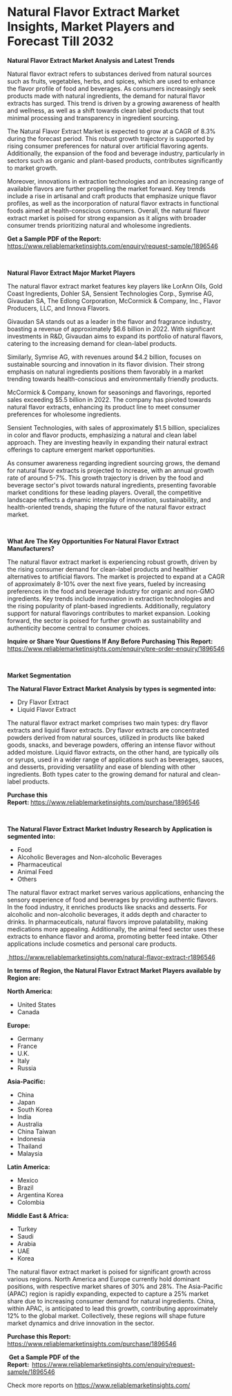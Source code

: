 <p><h1>Natural Flavor Extract Market Insights, Market Players and Forecast Till 2032</h1></p><p><strong>Natural Flavor Extract Market Analysis and Latest Trends</strong></p>
<p><p>Natural flavor extract refers to substances derived from natural sources such as fruits, vegetables, herbs, and spices, which are used to enhance the flavor profile of food and beverages. As consumers increasingly seek products made with natural ingredients, the demand for natural flavor extracts has surged. This trend is driven by a growing awareness of health and wellness, as well as a shift towards clean label products that tout minimal processing and transparency in ingredient sourcing.</p><p>The Natural Flavor Extract Market is expected to grow at a CAGR of 8.3% during the forecast period. This robust growth trajectory is supported by rising consumer preferences for natural over artificial flavoring agents. Additionally, the expansion of the food and beverage industry, particularly in sectors such as organic and plant-based products, contributes significantly to market growth. </p><p>Moreover, innovations in extraction technologies and an increasing range of available flavors are further propelling the market forward. Key trends include a rise in artisanal and craft products that emphasize unique flavor profiles, as well as the incorporation of natural flavor extracts in functional foods aimed at health-conscious consumers. Overall, the natural flavor extract market is poised for strong expansion as it aligns with broader consumer trends prioritizing natural and wholesome ingredients.</p></p>
<p><strong>Get a Sample PDF of the Report:&nbsp;</strong> <a href="https://www.reliablemarketinsights.com/enquiry/request-sample/1896546?utm_campaign=3320&utm_medium=2&utm_source=Github&utm_content=ia&utm_term=07042025&utm_id=natural-flavor-extract">https://www.reliablemarketinsights.com/enquiry/request-sample/1896546</a></p>
<p>&nbsp;</p>
<p><strong>Natural Flavor Extract Major Market Players</strong></p>
<p><p>The natural flavor extract market features key players like LorAnn Oils, Gold Coast Ingredients, Dohler SA, Sensient Technologies Corp., Symrise AG, Givaudan SA, The Edlong Corporation, McCormick & Company, Inc., Flavor Producers, LLC, and Innova Flavors. </p><p>Givaudan SA stands out as a leader in the flavor and fragrance industry, boasting a revenue of approximately $6.6 billion in 2022. With significant investments in R&D, Givaudan aims to expand its portfolio of natural flavors, catering to the increasing demand for clean-label products.</p><p>Similarly, Symrise AG, with revenues around $4.2 billion, focuses on sustainable sourcing and innovation in its flavor division. Their strong emphasis on natural ingredients positions them favorably in a market trending towards health-conscious and environmentally friendly products.</p><p>McCormick & Company, known for seasonings and flavorings, reported sales exceeding $5.5 billion in 2022. The company has pivoted towards natural flavor extracts, enhancing its product line to meet consumer preferences for wholesome ingredients.</p><p>Sensient Technologies, with sales of approximately $1.5 billion, specializes in color and flavor products, emphasizing a natural and clean label approach. They are investing heavily in expanding their natural extract offerings to capture emergent market opportunities.</p><p>As consumer awareness regarding ingredient sourcing grows, the demand for natural flavor extracts is projected to increase, with an annual growth rate of around 5-7%. This growth trajectory is driven by the food and beverage sector's pivot towards natural ingredients, presenting favorable market conditions for these leading players. Overall, the competitive landscape reflects a dynamic interplay of innovation, sustainability, and health-oriented trends, shaping the future of the natural flavor extract market.</p></p>
<p>&nbsp;</p>
<p><strong>What Are The Key Opportunities For Natural Flavor Extract Manufacturers?</strong></p>
<p><p>The natural flavor extract market is experiencing robust growth, driven by the rising consumer demand for clean-label products and healthier alternatives to artificial flavors. The market is projected to expand at a CAGR of approximately 8-10% over the next five years, fueled by increasing preferences in the food and beverage industry for organic and non-GMO ingredients. Key trends include innovation in extraction technologies and the rising popularity of plant-based ingredients. Additionally, regulatory support for natural flavorings contributes to market expansion. Looking forward, the sector is poised for further growth as sustainability and authenticity become central to consumer choices.</p></p>
<p><strong>Inquire or Share Your Questions If Any Before Purchasing This Report:</strong> <a href="https://www.reliablemarketinsights.com/enquiry/pre-order-enquiry/1896546?utm_campaign=3320&utm_medium=2&utm_source=Github&utm_content=ia&utm_term=07042025&utm_id=natural-flavor-extract">https://www.reliablemarketinsights.com/enquiry/pre-order-enquiry/1896546</a></p>
<p>&nbsp;</p>
<p><strong>Market Segmentation</strong></p>
<p><strong>The Natural Flavor Extract Market Analysis by types is segmented into:</strong></p>
<p><ul><li>Dry Flavor Extract</li><li>Liquid Flavor Extract</li></ul></p>
<p><p>The natural flavor extract market comprises two main types: dry flavor extracts and liquid flavor extracts. Dry flavor extracts are concentrated powders derived from natural sources, utilized in products like baked goods, snacks, and beverage powders, offering an intense flavor without added moisture. Liquid flavor extracts, on the other hand, are typically oils or syrups, used in a wider range of applications such as beverages, sauces, and desserts, providing versatility and ease of blending with other ingredients. Both types cater to the growing demand for natural and clean-label products.</p></p>
<p><strong>Purchase this Report:&nbsp;</strong><a href="https://www.reliablemarketinsights.com/purchase/1896546?utm_campaign=3320&utm_medium=2&utm_source=Github&utm_content=ia&utm_term=07042025&utm_id=natural-flavor-extract">https://www.reliablemarketinsights.com/purchase/1896546</a></p>
<p>&nbsp;</p>
<p><strong>The Natural Flavor Extract Market Industry Research by Application is segmented into:</strong></p>
<p><ul><li>Food</li><li>Alcoholic Beverages and Non-alcoholic Beverages</li><li>Pharmaceutical</li><li>Animal Feed</li><li>Others</li></ul></p>
<p><p>The natural flavor extract market serves various applications, enhancing the sensory experience of food and beverages by providing authentic flavors. In the food industry, it enriches products like snacks and desserts. For alcoholic and non-alcoholic beverages, it adds depth and character to drinks. In pharmaceuticals, natural flavors improve palatability, making medications more appealing. Additionally, the animal feed sector uses these extracts to enhance flavor and aroma, promoting better feed intake. Other applications include cosmetics and personal care products.</p></p>
<p><a href="https://www.reliablemarketinsights.com/natural-flavor-extract-r1896546?utm_campaign=3320&utm_medium=2&utm_source=Github&utm_content=ia&utm_term=07042025&utm_id=natural-flavor-extract">&nbsp;https://www.reliablemarketinsights.com/natural-flavor-extract-r1896546</a></p>
<p><strong>In terms of Region, the Natural Flavor Extract Market Players available by Region are:</strong></p>
<p>
    <p> <strong> North America: </strong>
        <ul>
            <li>United States</li>
            <li>Canada</li>
        </ul>
        </p> 
    <p> <strong> Europe: </strong>
        <ul>
            <li>Germany</li>
            <li>France</li>
            <li>U.K.</li>
            <li>Italy</li>
            <li>Russia</li>
        </ul>
        </p> 
    <p> <strong> Asia-Pacific: </strong>
        <ul>
            <li>China</li>
            <li>Japan</li>
            <li>South Korea</li>
            <li>India</li>
            <li>Australia</li>
            <li>China Taiwan</li>
            <li>Indonesia</li>
            <li>Thailand</li>
            <li>Malaysia</li>
        </ul>
        </p> 
    <p> <strong> Latin America: </strong>
        <ul>
            <li>Mexico</li>
            <li>Brazil</li>
            <li>Argentina Korea</li>
            <li>Colombia</li>
        </ul>
        </p> 
    <p> <strong> Middle East & Africa: </strong>
        <ul>
            <li>Turkey</li>
            <li>Saudi</li>
            <li>Arabia</li>
            <li>UAE</li>
            <li>Korea</li>
        </ul>
    </p>
    </p>
<p><p>The natural flavor extract market is poised for significant growth across various regions. North America and Europe currently hold dominant positions, with respective market shares of 30% and 28%. The Asia-Pacific (APAC) region is rapidly expanding, expected to capture a 25% market share due to increasing consumer demand for natural ingredients. China, within APAC, is anticipated to lead this growth, contributing approximately 12% to the global market. Collectively, these regions will shape future market dynamics and drive innovation in the sector.</p></p>
<p><strong>Purchase this Report: </strong><a href="https://www.reliablemarketinsights.com/purchase/1896546?utm_campaign=3320&utm_medium=2&utm_source=Github&utm_content=ia&utm_term=07042025&utm_id=natural-flavor-extract">https://www.reliablemarketinsights.com/purchase/1896546</a></p>
<p>&nbsp;<strong>Get a Sample PDF of the Report:&nbsp;&nbsp;</strong><a href="https://www.reliablemarketinsights.com/enquiry/request-sample/1896546?utm_campaign=3320&utm_medium=2&utm_source=Github&utm_content=ia&utm_term=07042025&utm_id=natural-flavor-extract">https://www.reliablemarketinsights.com/enquiry/request-sample/1896546</a></p>
<p><strong></strong></p>
<p>Check more reports on <a href="https://www.reliablemarketinsights.com/?utm_campaign=3320&utm_medium=2&utm_source=Github&utm_content=ia&utm_term=07042025&utm_id=natural-flavor-extract">https://www.reliablemarketinsights.com/</a></p>
